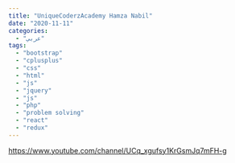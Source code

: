 ```yaml
---
title: "UniqueCoderzAcademy Hamza Nabil"
date: "2020-11-11"
categories:
  - "عربي"
tags:
  - "bootstrap"
  - "cplusplus"
  - "css"
  - "html"
  - "js"
  - "jquery"
  - "js"
  - "php"
  - "problem solving"
  - "react"
  - "redux"
---
```


https://www.youtube.com/channel/UCq_xgufsy1KrGsmJq7mFH-g
